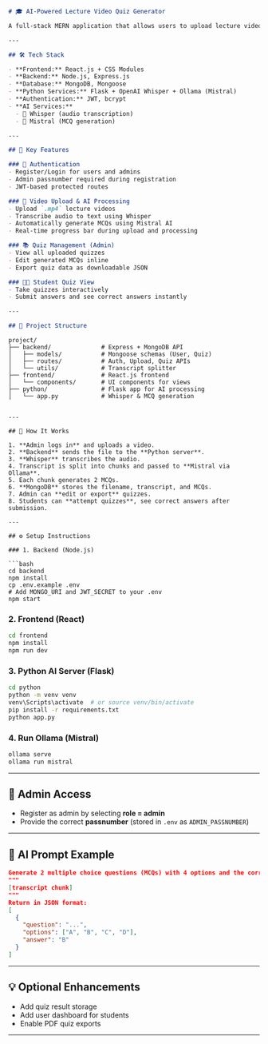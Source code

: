 ```markdown
# 🎓 AI-Powered Lecture Video Quiz Generator

A full-stack MERN application that allows users to upload lecture videos, automatically transcribes them using OpenAI Whisper, and generates MCQs (Multiple Choice Questions) using Mistral (via Ollama). It supports user authentication, admin privileges, and interactive student quiz functionality.

---

## 🛠️ Tech Stack

- **Frontend:** React.js + CSS Modules
- **Backend:** Node.js, Express.js
- **Database:** MongoDB, Mongoose
- **Python Services:** Flask + OpenAI Whisper + Ollama (Mistral)
- **Authentication:** JWT, bcrypt
- **AI Services:**
  - 🧠 Whisper (audio transcription)
  - 📝 Mistral (MCQ generation)

---

## 🌟 Key Features

### 🔐 Authentication
- Register/Login for users and admins
- Admin passnumber required during registration
- JWT-based protected routes

### 🎥 Video Upload & AI Processing
- Upload `.mp4` lecture videos
- Transcribe audio to text using Whisper
- Automatically generate MCQs using Mistral AI
- Real-time progress bar during upload and processing

### 📚 Quiz Management (Admin)
- View all uploaded quizzes
- Edit generated MCQs inline
- Export quiz data as downloadable JSON

### 🧑‍🎓 Student Quiz View
- Take quizzes interactively
- Submit answers and see correct answers instantly

---

## 📂 Project Structure

```

```
project/
├── backend/              # Express + MongoDB API
│   ├── models/           # Mongoose schemas (User, Quiz)
│   ├── routes/           # Auth, Upload, Quiz APIs
│   └── utils/            # Transcript splitter
├── frontend/             # React.js frontend
│   └── components/       # UI components for views
├── python/               # Flask app for AI processing
│   └── app.py            # Whisper & MCQ generation
```

````

---

## 🧪 How It Works

1. **Admin logs in** and uploads a video.
2. **Backend** sends the file to the **Python server**.
3. **Whisper** transcribes the audio.
4. Transcript is split into chunks and passed to **Mistral via Ollama**.
5. Each chunk generates 2 MCQs.
6. **MongoDB** stores the filename, transcript, and MCQs.
7. Admin can **edit or export** quizzes.
8. Students can **attempt quizzes**, see correct answers after submission.

---

## ⚙️ Setup Instructions

### 1. Backend (Node.js)

```bash
cd backend
npm install
cp .env.example .env
# Add MONGO_URI and JWT_SECRET to your .env
npm start
````

### 2. Frontend (React)

```bash
cd frontend
npm install
npm run dev
```

### 3. Python AI Server (Flask)

```bash
cd python
python -m venv venv
venv\Scripts\activate  # or source venv/bin/activate
pip install -r requirements.txt
python app.py
```

### 4. Run Ollama (Mistral)

```bash
ollama serve
ollama run mistral
```

---

## 🔐 Admin Access

* Register as admin by selecting **role = admin**
* Provide the correct **passnumber** (stored in `.env` as `ADMIN_PASSNUMBER`)

---

## 🧠 AI Prompt Example

```json
Generate 2 multiple choice questions (MCQs) with 4 options and the correct answer, based on this transcript chunk:
"""
[transcript chunk]
"""
Return in JSON format:
[
  {
    "question": "...",
    "options": ["A", "B", "C", "D"],
    "answer": "B"
  }
]
```

---

## 💡 Optional Enhancements

* Add quiz result storage
* Add user dashboard for students
* Enable PDF quiz exports

---
